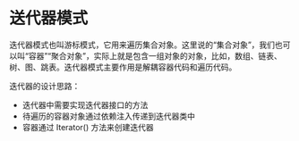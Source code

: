 # 送代器模式

迭代器模式也叫游标模式，它用来遍历集合对象。这里说的“集合对象”，我们也可以叫“容器”“聚合对象”，实际上就是包含一组对象的对象，比如，数组、链表、树、图、跳表。迭代器模式主要作用是解耦容器代码和遍历代码。

迭代器的设计思路：

- 迭代器中需要实现迭代器接口的方法
- 待遍历的容器对象通过依赖注入传递到迭代器类中
- 容器通过 Iterator() 方法来创建迭代器